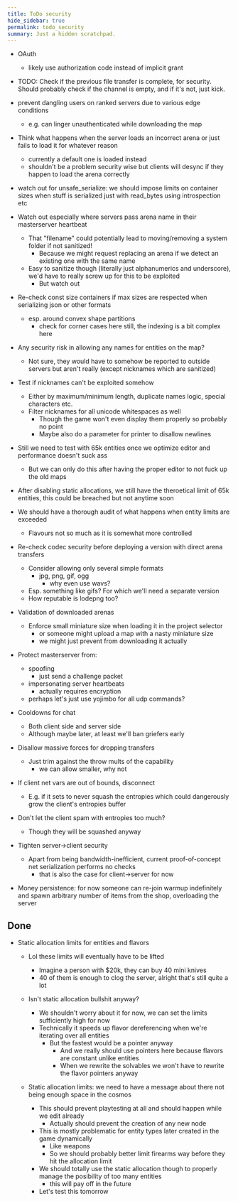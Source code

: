 ```yaml
---
title: ToDo security
hide_sidebar: true
permalink: todo_security
summary: Just a hidden scratchpad.
---
```


- OAuth
	- likely use authorization code instead of implicit grant

- TODO: Check if the previous file transfer is complete, for security.
Should probably check if the channel is empty, and if it's not, just kick.

- prevent dangling users on ranked servers due to various edge conditions
	- e.g. can linger unauthenticated while downloading the map

- Think what happens when the server loads an incorrect arena or just fails to load it for whatever reason
	- currently a default one is loaded instead
	- shouldn't be a problem security wise but clients will desync if they happen to load the arena correctly

- watch out for unsafe_serialize: we should impose limits on container sizes when stuff is serialized just with read_bytes using introspection etc

- Watch out especially where servers pass arena name in their masterserver heartbeat
	- That "filename" could potentially lead to moving/removing a system folder if not sanitized!
		- Because we might request replacing an arena if we detect an existing one with the same name
	- Easy to sanitize though (literally just alphanumerics and underscore), we'd have to really screw up for this to be exploited 
		- But watch out

- Re-check const size containers if max sizes are respected when serializing json or other formats
	- esp. around convex shape partitions 
		- check for corner cases here still, the indexing is a bit complex here

- Any security risk in allowing any names for entities on the map?
	- Not sure, they would have to somehow be reported to outside servers but aren't really (except nicknames which are sanitized)

- Test if nicknames can't be exploited somehow
	- Either by maximum/minimum length, duplicate names logic, special characters etc.
	- Filter nicknames for all unicode whitespaces as well
		- Though the game won't even display them properly so probably no point
		- Maybe also do a parameter for printer to disallow newlines

- Still we need to test with 65k entities once we optimize editor and performance doesn't suck ass
	- But we can only do this after having the proper editor to not fuck up the old maps

- After disabling static allocations, we still have the theroetical limit of 65k entities, this could be breached but not anytime soon

- We should have a thorough audit of what happens when entity limits are exceeded
	- Flavours not so much as it is somewhat more controlled

- Re-check codec security before deploying a version with direct arena transfers
	- Consider allowing only several simple formats
		- jpg, png, gif, ogg
			- why even use wavs?
	- Esp. something like gifs? For which we'll need a separate version
	- How reputable is lodepng too?

- Validation of downloaded arenas
	- Enforce small miniature size when loading it in the project selector
		- or someone might upload a map with a nasty miniature size
		- we might just prevent from downloading it actually

- Protect masterserver from:
	- spoofing
		- just send a challenge packet
	- impersonating server heartbeats
		- actually requires encryption
	- perhaps let's just use yojimbo for all udp commands?

- Cooldowns for chat
	- Both client side and server side
	- Although maybe later, at least we'll ban griefers early

- Disallow massive forces for dropping transfers
	- Just trim against the throw mults of the capability
		- we can allow smaller, why not 

- If client net vars are out of bounds, disconnect
	- E.g. if it sets to never squash the entropies which could dangerously grow the client's entropies buffer

- Don't let the client spam with entropies too much?
	- Though they will be squashed anyway

- Tighten server->client security
	- Apart from being bandwidth-inefficient, current proof-of-concept net serialization performs no checks
		- that is also the case for client->server for now 

- Money persistence: for now someone can re-join warmup indefinitely and spawn arbitrary number of items from the shop,
overloading the server

## Done 

- Static allocation limits for entities and flavors
	- Lol these limits will eventually have to be lifted
		- Imagine a person with $20k, they can buy 40 mini knives
		- 40 of them is enough to clog the server, alright that's still quite a lot

	- Isn't static allocation bullshit anyway?
		- We shouldn't worry about it for now, we can set the limits sufficiently high for now
		- Technically it speeds up flavor dereferencing when we're iterating over all entities
			- But the fastest would be a pointer anyway
				- And we really should use pointers here because flavors are constant unlike entities
				- When we rewrite the solvables we won't have to rewrite the flavor pointers anyway 

	- Static allocation limits: we need to have a message about there not being enough space in the cosmos
		- This should prevent playtesting at all and should happen while we edit already
			- Actually should prevent the creation of any new node
		- This is mostly problematic for entity types later created in the game dynamically
			- Like weapons
			- So we should probably better limit firearms way before they hit the allocation limit
		- We should totally use the static allocation though to properly manage the posibility of too many entities
			- this will pay off in the future
		- Let's test this tomorrow
